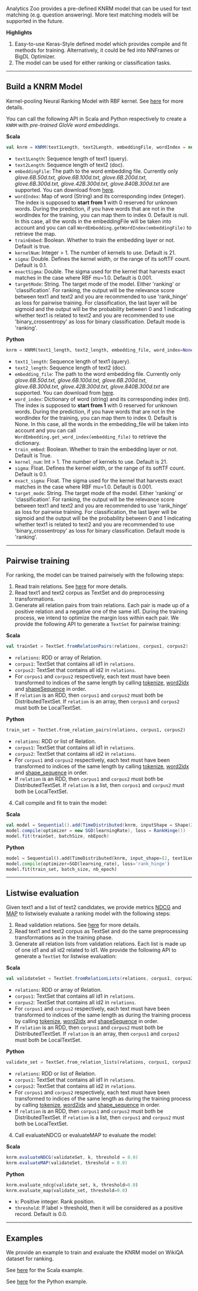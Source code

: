 Analytics Zoo provides a pre-defined KNRM model that can be used for text matching (e.g. question answering).
More text matching models will be supported in the future.

**Highlights**

1. Easy-to-use Keras-Style defined model which provides compile and fit methods for training. Alternatively, it could be fed into NNFrames or BigDL Optimizer.
2. The model can be used for either ranking or classification tasks.

---
## **Build a KNRM Model**
Kernel-pooling Neural Ranking Model with RBF kernel. See [here](https://arxiv.org/abs/1706.06613) for more details.

You can call the following API in Scala and Python respectively to create a `KNRM` with *pre-trained GloVe word embeddings*.

**Scala**
```scala
val knrm = KNRM(text1Length, text2Length, embeddingFile, wordIndex = null, trainEmbed = true, kernelNum = 21, sigma = 0.1, exactSigma = 0.001, targetMode = "ranking")
```

* `text1Length`: Sequence length of text1 (query).
* `text2Length`: Sequence length of text2 (doc).
* `embeddingFile`: The path to the word embedding file. Currently only *glove.6B.50d.txt, glove.6B.100d.txt, glove.6B.200d.txt, glove.6B.300d.txt, glove.42B.300d.txt, glove.840B.300d.txt* are supported. You can download from [here](https://nlp.stanford.edu/projects/glove/).
* `wordIndex`: Map of word (String) and its corresponding index (integer). The index is supposed to __start from 1__ with 0 reserved for unknown words. During the prediction, if you have words that are not in the wordIndex for the training, you can map them to index 0. Default is null. In this case, all the words in the embeddingFile will be taken into account and you can call `WordEmbedding.getWordIndex(embeddingFile)` to retrieve the map.
* `trainEmbed`: Boolean. Whether to train the embedding layer or not. Default is true.
* `kernelNum`: Integer > 1. The number of kernels to use. Default is 21.
* `sigma`: Double. Defines the kernel width, or the range of its softTF count. Default is 0.1.
* `exactSigma`: Double. The sigma used for the kernel that harvests exact matches in the case where RBF mu=1.0. Default is 0.001.
* `targetMode`: String. The target mode of the model. Either 'ranking' or 'classification'. For ranking, the output will be the relevance score between text1 and text2 and you are recommended to use 'rank_hinge' as loss for pairwise training.
For classification, the last layer will be sigmoid and the output will be the probability between 0 and 1 indicating whether text1 is related to text2 and
you are recommended to use 'binary_crossentropy' as loss for binary classification. Default mode is 'ranking'.


**Python**
```python
knrm = KNRM(text1_length, text2_length, embedding_file, word_index=None, train_embed=True, kernel_num=21, sigma=0.1, exact_sigma=0.001, target_mode="ranking")
```

* `text1_length`: Sequence length of text1 (query).
* `text2_length`: Sequence length of text2 (doc).
* `embedding_file`: The path to the word embedding file. Currently only *glove.6B.50d.txt, glove.6B.100d.txt, glove.6B.200d.txt, glove.6B.300d.txt, glove.42B.300d.txt, glove.840B.300d.txt* are supported. You can download from [here](https://nlp.stanford.edu/projects/glove/).
* `word_index`: Dictionary of word (string) and its corresponding index (int). The index is supposed to __start from 1__ with 0 reserved for unknown words. During the prediction, if you have words that are not in the wordIndex for the training, you can map them to index 0. Default is None. In this case, all the words in the embedding_file will be taken into account and you can call `WordEmbedding.get_word_index(embedding_file)` to retrieve the dictionary.
* `train_embed`: Boolean. Whether to train the embedding layer or not. Default is True.
* `kernel_num`: Int > 1. The number of kernels to use. Default is 21.
* `sigma`: Float. Defines the kernel width, or the range of its softTF count. Default is 0.1.
* `exact_sigma`: Float. The sigma used for the kernel that harvests exact matches in the case where RBF mu=1.0. Default is 0.001.
* `target_mode`: String. The target mode of the model. Either 'ranking' or 'classification'. For ranking, the output will be the relevance score between text1 and text2 and you are recommended to use 'rank_hinge' as loss for pairwise training.
For classification, the last layer will be sigmoid and the output will be the probability between 0 and 1 indicating whether text1 is related to text2 and
you are recommended to use 'binary_crossentropy' as loss for binary classification. Default mode is 'ranking'.

---
## **Pairwise training**
For ranking, the model can be trained pairwisely with the following steps:

1. Read train relations. See [here](../APIGuide/FeatureEngineering/relation/#read-relations) for more details.
2. Read text1 and text2 corpus as TextSet and do preprocessing transformations.
3. Generate all relation pairs from train relations. Each pair is made up of a positive relation and a negative one of the same id1.
During the training process, we intend to optimize the margin loss within each pair.
We provide the following API to generate a `TextSet` for pairwise training:

**Scala**
```scala
val trainSet = TextSet.fromRelationPairs(relations, corpus1, corpus2)
```

* `relations`: RDD or array of Relation.
* `corpus1`: TextSet that contains all id1 in `relations`.
* `corpus2`: TextSet that contains all id2 in `relations`.
* For `corpus1` and `corpus2` respectively, each text must have been transformed to indices of the same length by
  calling [tokenize](../APIGuide/FeatureEngineering/text/#tokenization), [word2idx](../APIGuide/FeatureEngineering/text/#word-to-index) 
  and [shapeSequence](../APIGuide/FeatureEngineering/text/#sequence-shaping) in order.
* If `relation` is an RDD, then `corpus1` and `corpus2` must both be DistributedTextSet.
If `relation` is an array, then `corpus1` and `corpus2` must both be LocalTextSet.

**Python**
```python
train_set = TextSet.from_relation_pairs(relations, corpus1, corpus2)
```

* `relations`: RDD or list of Relation.
* `corpus1`: TextSet that contains all id1 in `relations`.
* `corpus2`: TextSet that contains all id2 in `relations`.
* For `corpus1` and `corpus2` respectively, each text must have been transformed to indices of the same length by
  calling [tokenize](../APIGuide/FeatureEngineering/text/#tokenization), [word2idx](../APIGuide/FeatureEngineering/text/#word-to-index) 
  and [shape_sequence](../APIGuide/FeatureEngineering/text/#sequence-shaping) in order.
* If `relation` is an RDD, then `corpus1` and `corpus2` must both be DistributedTextSet.
If `relation` is a list, then `corpus1` and `corpus2` must both be LocalTextSet.

4. Call compile and fit to train the model:

**Scala**
```scala
val model = Sequential().add(TimeDistributed(knrm, inputShape = Shape(2, text1Length + text2Length)))
model.compile(optimizer = new SGD(learningRate), loss = RankHinge())
model.fit(trainSet, batchSize, nbEpoch)
```

**Python**
```python
model = Sequential().add(TimeDistributed(knrm, input_shape=(2, text1Length + text2Length)))
model.compile(optimizer=SGD(learning_rate), loss='rank_hinge')
model.fit(train_set, batch_size, nb_epoch)
```


---
## **Listwise evaluation**
Given text1 and a list of text2 candidates, we provide metrics [NDCG](https://en.wikipedia.org/wiki/Evaluation_measures_(information_retrieval)#Discounted_cumulative_gain) and [MAP](https://en.wikipedia.org/wiki/Evaluation_measures_(information_retrieval)#Mean_average_precision) to listwisely evaluate a ranking model with the following steps:

1. Read validation relations. See [here](../APIGuide/FeatureEngineering/relation/#read-relations) for more details.
2. Read text1 and text2 corpus as TextSet and do the same preprocessing transformations as in the training phase.
3. Generate all relation lists from validation relations. Each list is made up of one id1 and all id2 related to id1.
We provide the following API to generate a `TextSet` for listwise evaluation:

**Scala**
```scala
val validateSet = TextSet.fromRelationLists(relations, corpus1, corpus2)
```

* `relations`: RDD or array of Relation.
* `corpus1`: TextSet that contains all id1 in `relations`.
* `corpus2`: TextSet that contains all id2 in `relations`.
* For `corpus1` and `corpus2` respectively, each text must have been transformed to indices of the same length as during the training process by 
calling [tokenize](../APIGuide/FeatureEngineering/text/#tokenization), [word2idx](../APIGuide/FeatureEngineering/text/#word-to-index) 
and [shapeSequence](../APIGuide/FeatureEngineering/text/#sequence-shaping) in order.
* If `relation` is an RDD, then `corpus1` and `corpus2` must both be DistributedTextSet.
If `relation` is an array, then `corpus1` and `corpus2` must both be LocalTextSet.

**Python**
```python
validate_set = TextSet.from_relation_lists(relations, corpus1, corpus2)
```

* `relations`: RDD or list of Relation.
* `corpus1`: TextSet that contains all id1 in `relations`.
* `corpus2`: TextSet that contains all id2 in `relations`.
* For `corpus1` and `corpus2` respectively, each text must have been transformed to indices of the same length as during the training process by 
calling [tokenize](../APIGuide/FeatureEngineering/text/#tokenization), [word2idx](../APIGuide/FeatureEngineering/text/#word-to-index) 
and [shape_sequence](../APIGuide/FeatureEngineering/text/#sequence-shaping) in order.
* If `relation` is an RDD, then `corpus1` and `corpus2` must both be DistributedTextSet.
If `relation` is a list, then `corpus1` and `corpus2` must both be LocalTextSet.

4. Call evaluateNDCG or evaluateMAP to evaluate the model:

**Scala**
```scala
knrm.evaluateNDCG(validateSet, k, threshold = 0.0)
knrm.evaluateMAP(validateSet, threshold = 0.0)
```

**Python**
```python
knrm.evaluate_ndcg(validate_set, k, threshold=0.0)
knrm.evaluate_map(validate_set, threshold=0.0)
```

* `k`: Positive integer. Rank position.
* `threshold`: If label > threshold, then it will be considered as a positive record. Default is 0.0.

---
## **Examples**
We provide an example to train and evaluate the KNRM model on WikiQA dataset for ranking.

See [here](https://github.com/intel-analytics/analytics-zoo/tree/master/zoo/src/main/scala/com/intel/analytics/zoo/examples/qaranker) for the Scala example.

See [here](https://github.com/intel-analytics/analytics-zoo/tree/master/pyzoo/zoo/examples/qaranker) for the Python example.